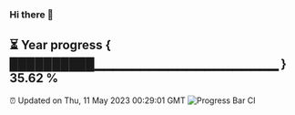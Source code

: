 ### Hi there 👋
⏳ Year progress { ██████████▁▁▁▁▁▁▁▁▁▁▁▁▁▁▁▁▁▁▁▁ } 35.62 %
---
⏰ Updated on Thu, 11 May 2023 00:29:01 GMT
![Progress Bar CI](https://github.com/Moyi321/Moyi321/workflows/Progress%20Bar%20CI/badge.svg)
